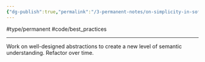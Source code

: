 ```yaml
---
{"dg-publish":true,"permalink":"/3-permanent-notes/on-simplicity-in-software-engineering/"}
---
```


#type/permanent #code/best_practices 

---
Work on well-designed abstractions to create a new level of semantic understanding. Refactor over time.